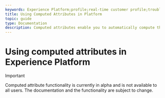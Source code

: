 ```yaml
---
keywords: Experience Platform;profile;real-time customer profile;troubleshooting;API
title: Using Computed Attributes in Platform
topic: guide
type: Documentation
description: Computed attributes enable you to automatically compute the value of fields based on other values, calculations, and expressions. Computed attributes operate on Real-time Customer Profile data, meaning you can aggregate values across all records and events stored in Adobe Experience Platform. 
---
```


# Using computed attributes in Experience Platform

>[!IMPORTANT]
>
>Computed attribute functionality is currently in alpha and is not available to all users. The documentation and the functionality are subject to change.
